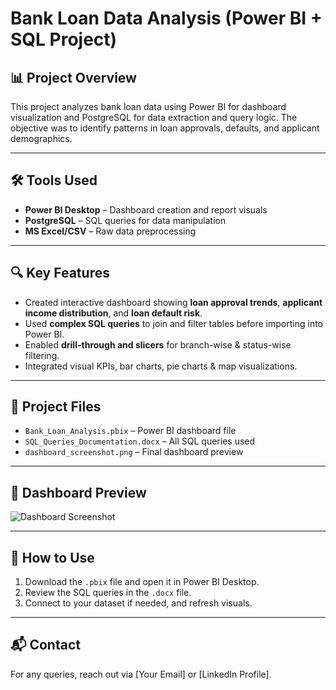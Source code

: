 # Bank Loan Data Analysis (Power BI + SQL Project)

## 📊 Project Overview
This project analyzes bank loan data using Power BI for dashboard visualization and PostgreSQL for data extraction and query logic. The objective was to identify patterns in loan approvals, defaults, and applicant demographics.

---

## 🛠️ Tools Used
- **Power BI Desktop** – Dashboard creation and report visuals  
- **PostgreSQL** – SQL queries for data manipulation  
- **MS Excel/CSV** – Raw data preprocessing

---

## 🔍 Key Features
- Created interactive dashboard showing **loan approval trends**, **applicant income distribution**, and **loan default risk**.
- Used **complex SQL queries** to join and filter tables before importing into Power BI.
- Enabled **drill-through and slicers** for branch-wise & status-wise filtering.
- Integrated visual KPIs, bar charts, pie charts & map visualizations.

---

## 📂 Project Files
- `Bank_Loan_Analysis.pbix` – Power BI dashboard file  
- `SQL_Queries_Documentation.docx` – All SQL queries used  
- `dashboard_screenshot.png` – Final dashboard preview  

---

## 📸 Dashboard Preview
![Dashboard Screenshot](screenshots/dashboard_screenshot.png)

---

## 🔗 How to Use
1. Download the `.pbix` file and open it in Power BI Desktop.
2. Review the SQL queries in the `.docx` file.
3. Connect to your dataset if needed, and refresh visuals.

---

## 📬 Contact
For any queries, reach out via [Your Email] or [LinkedIn Profile].

